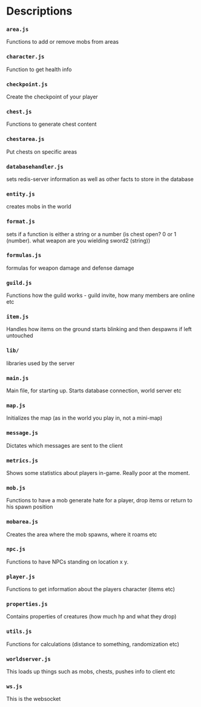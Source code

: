 # Descriptions

### `area.js`
Functions to add or remove mobs from areas

### `character.js`
Function to get health info

### `checkpoint.js`
Create the checkpoint of your player

### `chest.js`
Functions to generate chest content

### `chestarea.js`
Put chests on specific areas

### `databasehandler.js`
sets redis-server information as well as other facts to store in the
database

### `entity.js`
creates mobs in the world

### `format.js`
sets if a function is either a string or a number (is chest open? 0 or
1 (number). what weapon are you wielding sword2 (string))

### `formulas.js`
formulas for weapon damage and defense damage

### `guild.js`
Functions how the guild works - guild invite, how many members are
online etc

### `item.js`
Handles how items on the ground starts blinking and then despawns if
left untouched

### `lib/`
libraries used by the server

### `main.js`
Main file, for starting up. Starts database connection, world server etc

### `map.js`
Initializes the map (as in the world you play in, not a mini-map)

### `message.js`
Dictates which messages are sent to the client

### `metrics.js`
Shows some statistics about players in-game. Really poor at the moment.

### `mob.js`
Functions to have a mob generate hate for a player, drop items or return
to his spawn position

### `mobarea.js`
Creates the area where the mob spawns, where it roams etc

### `npc.js`
Functions to have NPCs standing on location x y.

### `player.js`
Functions to get information about the players character (items etc)

### `properties.js`
Contains properties of creatures (how much hp and what they drop)

### `utils.js`
Functions for calculations (distance to something, randomization etc)

### `worldserver.js`
This loads up things such as mobs, chests, pushes info to client etc 

### `ws.js`
This is the websocket
